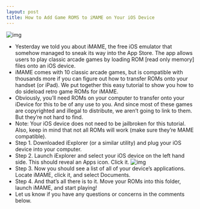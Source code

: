 ```yaml
---
layout: post
title: How to Add Game ROMS to iMAME on Your iOS Device
---
```

![img](http://media.idownloadblog.com/wp-content/uploads/2011/12/imame-ss.jpg)
* Yesterday we told you about iMAME, the free iOS emulator that somehow managed to sneak its way into the App Store. The app allows users to play classic arcade games by loading ROM [read only memory] files onto an iOS device.
* iMAME comes with 10 classic arcade games, but is compatible with thousands more if you can figure out how to transfer ROMs onto your handset (or iPad). We put together this easy tutorial to show you how to do sideload retro game ROMs for iMAME.
* Obviously, you’ll need ROMs on your computer to transfer onto your iDevice for this to be of any use to you. And since most of these games are copyrighted and illegal to distribute, we aren’t going to link to them. But they’re not hard to find.
* Note: Your iOS device does not need to be jailbroken for this tutorial. Also, keep in mind that not all ROMs will work (make sure they’re MAME compatible).
* Step 1. Downloaded iExplorer (or a similar utility) and plug your iOS device into your computer.
* Step 2. Launch iExplorer and select your iOS device on the left hand side. This should reveal an Apps icon. Click it.
![img](http://media.idownloadblog.com/wp-content/uploads/2011/12/iexplorer-ss.png)
* Step 3. Now you should see a list of all of your device’s applications. Locate iMAME, click it, and select Documents.
* Step 4. And that’s all there is to it. Move your ROMs into this folder, launch iMAME, and start playing!
* Let us know if you have any questions or concerns in the comments below.


